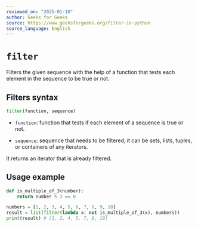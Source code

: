 ```yaml
---
reviewed_on: "2025-01-10"
author: Geeks for Geeks
source: https://www.geeksforgeeks.org/filter-in-python
source_language: English
---
```


# `filter`

Filters the given sequence with the help of a function that tests each element in the sequence to be true or not.

## Filters syntax

```python
filter(function, sequence)
```

- `function`: function that tests if each element of a sequence is true or not.

- `sequence`: sequence that needs to be filtered; it can be sets, lists, tuples, or containers of any iterators.

It returns an iterator that is already filtered.

## Usage example

```python
def is_multiple_of_3(number):
	return number % 3 == 0

numbers = [1, 2, 3, 4, 5, 6, 7, 8, 9, 10]
result = list(filter(lambda x: not is_multiple_of_3(x), numbers))
print(result) # [1, 2, 4, 5, 7, 8, 10]
```
